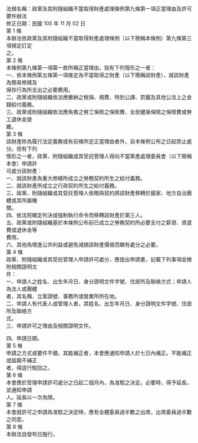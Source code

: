 法規名稱：政黨及其附隨組織不當取得財產處理條例第九條第一項正當理由及許可要件辦法  
修正日期：民國 105 年 11 月 02 日  
第 1 條  
本辦法依政黨及其附隨組織不當取得財產處理條例（以下簡稱本條例）第九條第三項規定訂定  
之。  
第 2 條  
本條例第九條第一項第一款所稱正當理由，指有下列情形之一者：  
一、依本條例第五條第一項推定為不當取得之財產（以下簡稱該財產），就該財產為簡易修繕及  
保存行為所支出之必要費用。  
二、政黨或附隨組織依法應繳納之稅捐、規費、特別公課、罰鍰及其他公法上之金錢給付義務。  
三、政黨或附隨組織依法應負擔之勞工保險之保險費、全民健康保險之保險費或勞工退休金提  
繳。  
第 3 條  
該財產除為履行法定義務或有前條所定正當理由者外，自本條例公布之日起禁止處分。但有下列  
情形之一者，政黨、附隨組織或其受託管理人得向不當黨產處理委員會（以下簡稱本會）申請許  
可處分該財產：  
一、就該財產為重大修繕所成立之勞務契約所生之給付義務。  
二、就該財產所成立之行政契約所生之給付義務。  
三、政黨、附隨組織或其受託管理人依贈與契約將該財產移轉於國家、地方自治團體或其所屬機  
關。  
四、依法院確定判決或強制執行命令而移轉該財產於第三人。  
五、政黨或附隨組織基於本條例公布前已成立之勞務契約所必要支付之薪資、資遣費或退休金等  
費用。  
六、其他為增進公共利益或避免減損該財產價值而顯有處分之必要。  
第 4 條  
政黨、附隨組織或其受託管理人申請許可處分，應提出申請書，記載下列事項並檢附相關證明文  
件：  
一、申請人之姓名、出生年月日、身分證明文件字號、住居所及聯絡方式；申請人為法人或團體  
者，其名稱、立案證號、事務所或營業所所在地。  
二、申請人有代表人或管理人者，其姓名、出生年月日、身分證明文件字號、住居所及聯絡方  
式。  
三、申請許可之理由及相關證明文件。  


四、申請日期。  
第 5 條  
申請之方式或要件不備，其能補正者，本會應通知申請人於七日內補正。不能補正或屆期不補正  
者，得逕行駁回之。  
第 6 條  
本會應於受理申請許可處分之日起二個月內，為准駁之決定。必要時，得予延長，並通知申請  
人。延長以一次為限。  
第 7 條  
本會就許可之申請為准駁之決定時，應有全體委員過半數之出席，出席委員過半數之同意。  
第 8 條  
本辦法自發布日施行。  


